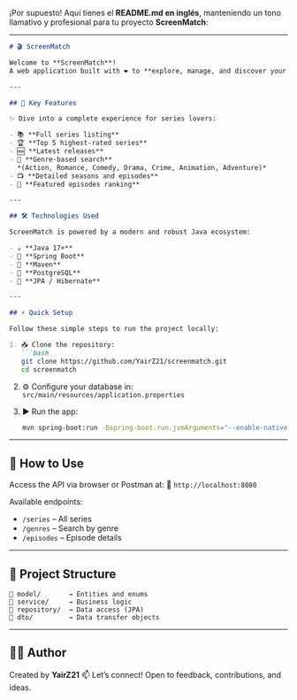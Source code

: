 ¡Por supuesto! Aquí tienes el **README.md en inglés**, manteniendo un tono llamativo y profesional para tu proyecto **ScreenMatch**:

---

````markdown
# 🎬 ScreenMatch

Welcome to **ScreenMatch**!  
A web application built with ❤️ to **explore, manage, and discover your favorite TV shows** like never before.

---

## 🚀 Key Features

✨ Dive into a complete experience for series lovers:

- 📚 **Full series listing**
- 🏆 **Top 5 highest-rated series**
- 🆕 **Latest releases**
- 🔎 **Genre-based search**  
  *(Action, Romance, Comedy, Drama, Crime, Animation, Adventure)*
- 📺 **Detailed seasons and episodes**
- 🌟 **Featured episodes ranking**

---

## 🛠️ Technologies Used

ScreenMatch is powered by a modern and robust Java ecosystem:

- ☕ **Java 17+**
- 🌱 **Spring Boot**
- 🧰 **Maven**
- 🐘 **PostgreSQL**
- 🔗 **JPA / Hibernate**

---

## ⚡ Quick Setup

Follow these simple steps to run the project locally:

1. 📥 Clone the repository:  
   ```bash
   git clone https://github.com/YairZ21/screenmatch.git
   cd screenmatch
````

2. ⚙️ Configure your database in:
   `src/main/resources/application.properties`

3. ▶️ Run the app:

   ```bash
   mvn spring-boot:run -Dspring-boot.run.jvmArguments="--enable-native-access=ALL-UNNAMED"
   ```

---

## 📖 How to Use

Access the API via browser or Postman at:
📍 `http://localhost:8080`

Available endpoints:

* `/series` – All series
* `/genres` – Search by genre
* `/episodes` – Episode details

---

## 🧩 Project Structure

```
📁 model/       → Entities and enums
📁 service/     → Business logic
📁 repository/  → Data access (JPA)
📁 dto/         → Data transfer objects
```

---

## 👨‍💻 Author

Created by **YairZ21**
📫 Let’s connect! Open to feedback, contributions, and ideas.

```

